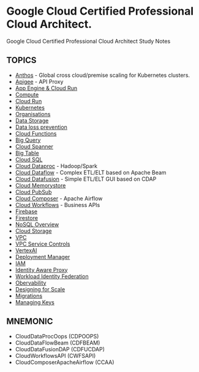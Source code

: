 # Google Cloud Certified Professional Cloud Architect.
Google Cloud Certified Professional Cloud Architect Study Notes

## TOPICS

- [Anthos](anthos.md) - Global cross cloud/premise scaling for Kubernetes clusters.
- [Apigee](apigee.md) - API Proxy
- [App Engine & Cloud Run](app_engine.md)
- [Compute](compute.md)
- [Cloud Run](cloud_run.md)
- [Kubernetes](kubernetes.md)
- [Organisations](org.md)
- [Data Storage](data.md)
- [Data loss prevention](dlp.md)
- [Cloud Functions](cloud_functions.md)
- [Big Query](big_query.md)
- [Cloud Spanner](cloud_spanner.md)
- [Big Table](big_table.md)
- [Cloud SQL](cloud_sql.md)
- [Cloud Dataproc](cloud_dataproc.md) - Hadoop/Spark
- [Cloud Dataflow](cloud_dataflow.md) - Complex ETL/ELT based on Apache Beam
- [Cloud Datafusion](cloud_datafusion.md) -  Simple ETL/ELT GUI based on CDAP
- [Cloud Memorystore](cloud_memorystore.md)
- [Cloud PubSub](cloud_pubsub.md)
- [Cloud Composer](cloud_composer.md) - Apache Airflow
- [Cloud Workflows](cloud_workflows.md) - Business APIs
- [Firebase](firebase.md)	
- [Firestore](firestore.md)
- [NoSQL Overview](nosql.md)
- [Cloud Storage](cloud_storage.md)
- [VPC](vpc.md)
- [VPC Service Controls](vpc_service_controls.md)
- [VertexAI](vertex_ai.md)
- [Deployment Manager](deployment_maanger.md)
- [IAM](iam.md)
- [Identity Aware Proxy](iap.md)
- [Workload Identity Federation](wif.md)
- [Obervability](observability.md)
- [Designing for Scale](designing_for_scale.md)
- [Migrations](migrations.md)
- [Managing Keys](keys.md)

## MNEMONIC

- CloudDataProcOops (CDPOOPS)
- CloudDataFlowBeam (CDFBEAM)
- CloudDataFusionDAP (CDFUCDAP)
- CloudWorkflowsAPI (CWFSAPI)
- CloudComposerApacheAirflow (CCAA)
